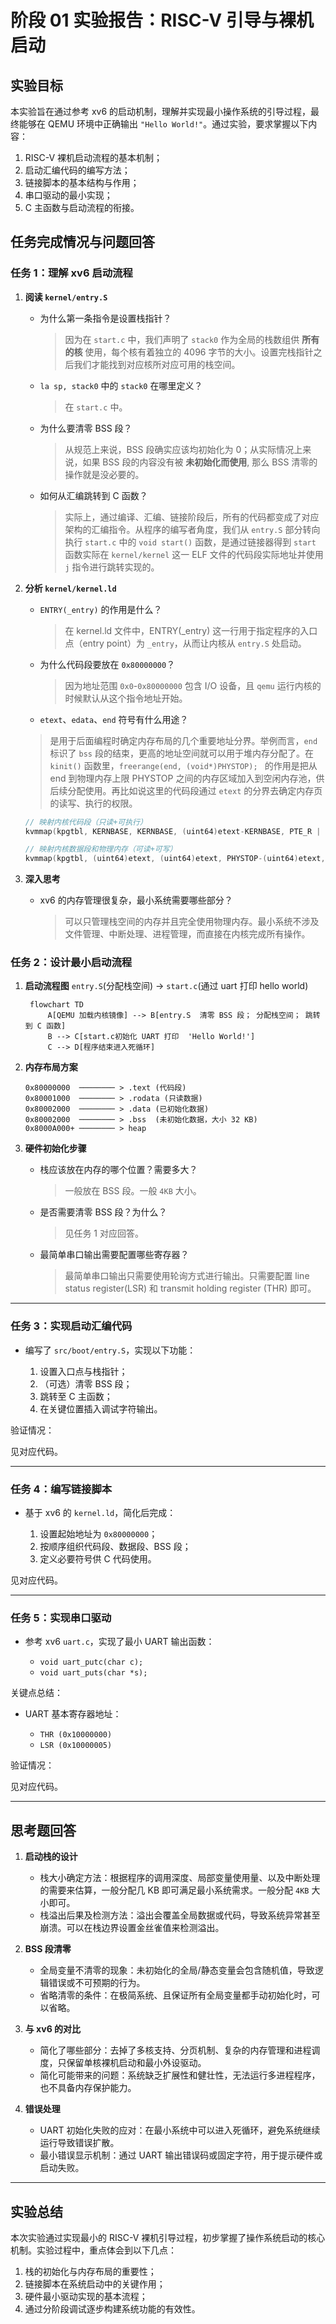 # 阶段 01 实验报告：RISC-V 引导与裸机启动

## 实验目标

本实验旨在通过参考 xv6 的启动机制，理解并实现最小操作系统的引导过程，最终能够在 QEMU 环境中正确输出 `"Hello World!"`。通过实验，要求掌握以下内容：

1. RISC-V 裸机启动流程的基本机制；
2. 启动汇编代码的编写方法；
3. 链接脚本的基本结构与作用；
4. 串口驱动的最小实现；
5. C 主函数与启动流程的衔接。

## 任务完成情况与问题回答

### 任务 1：理解 xv6 启动流程

1. **阅读 `kernel/entry.S`**

   * 为什么第一条指令是设置栈指针？

     > 因为在 `start.c` 中，我们声明了 `stack0` 作为全局的栈数组供 **所有的核** 使用，每个核有着独立的 4096 字节的大小。设置完栈指针之后我们才能找到对应核所对应可用的栈空间。

   * `la sp, stack0` 中的 `stack0` 在哪里定义？

     > 在 `start.c` 中。

   * 为什么要清零 BSS 段？

     > 从规范上来说，BSS 段确实应该均初始化为 0；从实际情况上来说，如果 BSS 段的内容没有被 **未初始化而使用**, 那么 BSS 清零的操作就是没必要的。

   * 如何从汇编跳转到 C 函数？

     > 实际上，通过编译、汇编、链接阶段后，所有的代码都变成了对应架构的汇编指令。从程序的编写者角度，我们从 `entry.S` 部分转向执行 `start.c` 中的 `void start()` 函数，是通过链接器得到 `start` 函数实际在 `kernel/kernel` 这一 ELF 文件的代码段实际地址并使用 `j` 指令进行跳转实现的。

2. **分析 `kernel/kernel.ld`**

   * `ENTRY(_entry)` 的作用是什么？

     > 在 kernel.ld 文件中，ENTRY(_entry) 这一行用于指定程序的入口点（entry point）为 `_entry`，从而让内核从 `entry.S` 处启动。

   * 为什么代码段要放在 `0x80000000`？

     > 因为地址范围 `0x0`-`0x80000000` 包含 I/O 设备，且 `qemu` 运行内核的时候默认从这个指令地址开始。

   * `etext`、`edata`、`end` 符号有什么用途？

    > 是用于后面编程时确定内存布局的几个重要地址分界。举例而言，`end` 标识了 `bss` 段的结束，更高的地址空间就可以用于堆内存分配了。在 `kinit()` 函数里，`freerange(end, (void*)PHYSTOP); ` 的作用是把从 end 到物理内存上限 PHYSTOP 之间的内存区域加入到空闲内存池，供后续分配使用。再比如说这里的代码段通过 `etext` 的分界去确定内存页的读写、执行的权限。

    ```c
    // 映射内核代码段（只读+可执行）
    kvmmap(kpgtbl, KERNBASE, KERNBASE, (uint64)etext-KERNBASE, PTE_R | PTE_X);
   
    // 映射内核数据段和物理内存（可读+可写）
    kvmmap(kpgtbl, (uint64)etext, (uint64)etext, PHYSTOP-(uint64)etext, PTE_R | PTE_W);
    ```

3. **深入思考**

   * xv6 的内存管理很复杂，最小系统需要哪些部分？

     > 可以只管理栈空间的内存并且完全使用物理内存。最小系统不涉及文件管理、中断处理、进程管理，而直接在内核完成所有操作。

### 任务 2：设计最小启动流程

1. **启动流程图**
   `entry.S`(分配栈空间) -> `start.c`(通过 uart 打印 hello world)

   ```mermaid
    flowchart TD
        A[QEMU 加载内核镜像] --> B[entry.S  清零 BSS 段； 分配栈空间； 跳转到 C 函数]
        B --> C[start.c初始化 UART 打印  'Hello World!']
        C --> D[程序结束进入死循环]
   ```



2. **内存布局方案**

   ``` 
   0x80000000  ──────── > .text (代码段)
   0x80001000  ──────── > .rodata (只读数据)
   0x80002000  ──────── > .data (已初始化数据)
   0x80002000  ──────── > .bss  (未初始化数据，大小 32 KB)
   0x8000A000+ ──────── > heap
   ```


3. **硬件初始化步骤**

   * 栈应该放在内存的哪个位置？需要多大？

     > 一般放在 BSS 段。一般 `4KB` 大小。

   * 是否需要清零 BSS 段？为什么？

     > 见任务 1 对应回答。

   * 最简单串口输出需要配置哪些寄存器？

     > 最简单串口输出只需要使用轮询方式进行输出。只需要配置 line status register(LSR) 和 transmit holding register (THR) 即可。

---

### 任务 3：实现启动汇编代码

* 编写了 `src/boot/entry.S`，实现以下功能：

  1. 设置入口点与栈指针；
  2. （可选）清零 BSS 段；
  3. 跳转至 C 主函数；
  4. 在关键位置插入调试字符输出。

验证情况：

见对应代码。

---

### 任务 4：编写链接脚本

* 基于 xv6 的 `kernel.ld`，简化后完成：

  1. 设置起始地址为 `0x80000000`；
  2. 按顺序组织代码段、数据段、BSS 段；
  3. 定义必要符号供 C 代码使用。

见对应代码。

---

### 任务 5：实现串口驱动

* 参考 xv6 `uart.c`，实现了最小 UART 输出函数：

  * `void uart_putc(char c);`
  * `void uart_puts(char *s);`

关键点总结：

* UART 基本寄存器地址：

  * `THR (0x10000000)`
  * `LSR (0x10000005)`

验证情况：

见对应代码。

---

## 思考题回答

1. **启动栈的设计**

   * 栈大小确定方法：根据程序的调用深度、局部变量使用量、以及中断处理的需要来估算，一般分配几 KB 即可满足最小系统需求。一般分配 `4KB` 大小即可。
   * 栈溢出后果及检测方法：溢出会覆盖全局数据或代码，导致系统异常甚至崩溃。可以在栈边界设置金丝雀值来检测溢出。

2. **BSS 段清零**

   * 全局变量不清零的现象：未初始化的全局/静态变量会包含随机值，导致逻辑错误或不可预期的行为。
   * 省略清零的条件：在极简系统、且保证所有全局变量都手动初始化时，可以省略。

3. **与 xv6 的对比**

   * 简化了哪些部分：去掉了多核支持、分页机制、复杂的内存管理和进程调度，只保留单核裸机启动和最小外设驱动。
   * 简化可能带来的问题：系统缺乏扩展性和健壮性，无法运行多进程程序，也不具备内存保护能力。

4. **错误处理**

   * UART 初始化失败的应对：在最小系统中可以进入死循环，避免系统继续运行导致错误扩散。
   * 最小错误显示机制：通过 UART 输出错误码或固定字符，用于提示硬件或启动失败。

---

## 实验总结

本次实验通过实现最小的 RISC-V 裸机引导过程，初步掌握了操作系统启动的核心机制。实验过程中，重点体会到以下几点：

1. 栈的初始化与内存布局的重要性；
2. 链接脚本在系统启动中的关键作用；
3. 硬件最小驱动实现的基本流程；
4. 通过分阶段调试逐步构建系统功能的有效性。